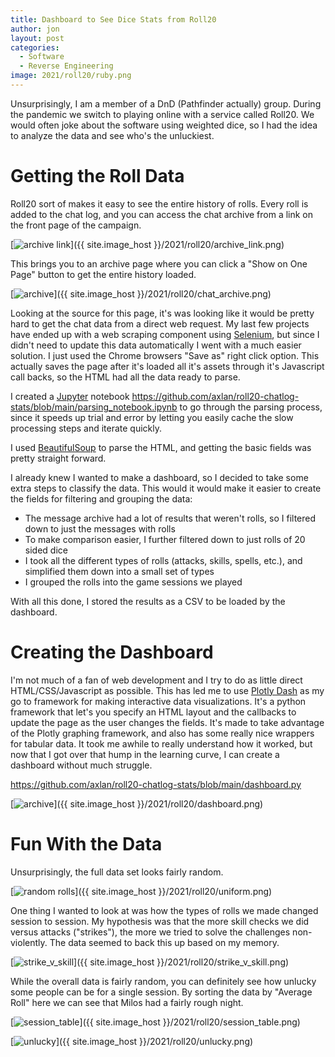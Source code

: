 ```yaml
---
title: Dashboard to See Dice Stats from Roll20
author: jon
layout: post
categories:
  - Software
  - Reverse Engineering
image: 2021/roll20/ruby.png
---
```


Unsurprisingly, I am a member of a DnD (Pathfinder actually) group. During the pandemic we switch to playing online with a service called Roll20. We would often joke about the software using weighted dice, so I had the idea to analyze the data and see who's the unluckiest.

# Getting the Roll Data

Roll20 sort of makes it easy to see the entire history of rolls. Every roll is added to the chat log, and you can access the chat archive from a link on the front page of the campaign.

[<img class="center" src="{{ site.image_host }}/2021/roll20/archive_link_thumb.webp" alt="archive link">]({{ site.image_host }}/2021/roll20/archive_link.png)

This brings you to an archive page where you can click a "Show on One Page" button to get the entire history loaded.

[<img class="center" src="{{ site.image_host }}/2021/roll20/chat_archive_thumb.webp" alt="archive">]({{ site.image_host }}/2021/roll20/chat_archive.png)

Looking at the source for this page, it's was looking like it would be pretty hard to get the chat data from a direct web request. My last few projects have ended up with a web scraping component using [Selenium](https://www.selenium.dev/), but since I didn't need to update this data automatically I went with a much easier solution. I just used the Chrome browsers "Save as" right click option. This actually saves the page after it's loaded all it's assets through it's Javascript call backs, so the HTML had all the data ready to parse.

I created a [Jupyter](https://jupyter.org/) notebook <https://github.com/axlan/roll20-chatlog-stats/blob/main/parsing_notebook.ipynb> to go through the parsing process, since it speeds up trial and error by letting you easily cache the slow processing steps and iterate quickly.

I used [BeautifulSoup](https://www.crummy.com/software/BeautifulSoup/bs4/doc/) to parse the HTML, and getting the basic fields was pretty straight forward.

I already knew I wanted to make a dashboard, so I decided to take some extra steps to classify the data. This would it would make it easier to create the fields for filtering and grouping the data:

 * The message archive had a lot of results that weren't rolls, so I filtered down to just the messages with rolls
 * To make comparison easier, I further filtered down to just rolls of 20 sided dice
 * I took all the different types of rolls (attacks, skills, spells, etc.), and simplified them down into a small set of types
 * I grouped the rolls into the game sessions we played

With all this done, I stored the results as a CSV to be loaded by the dashboard.

# Creating the Dashboard

I'm not much of a fan of web development and I try to do as little direct HTML/CSS/Javascript as possible. This has led me to use [Plotly Dash](https://plotly.com/dash/) as my go to framework for making interactive data visualizations. It's a python framework that let's you specify an HTML layout and the callbacks to update the page as the user changes the fields. It's made to take advantage of the Plotly graphing framework, and also has some really nice wrappers for tabular data. It took me awhile to really understand how it worked, but now that I got over that hump in the learning curve, I can create a dashboard without much struggle.

<https://github.com/axlan/roll20-chatlog-stats/blob/main/dashboard.py>

[<img class="center" src="{{ site.image_host }}/2021/roll20/dashboard_thumb.webp" alt="archive">]({{ site.image_host }}/2021/roll20/dashboard.png)

# Fun With the Data

Unsurprisingly, the full data set looks fairly random.

[<img class="center" src="{{ site.image_host }}/2021/roll20/uniform_thumb.webp" alt="random rolls">]({{ site.image_host }}/2021/roll20/uniform.png)

One thing I wanted to look at was how the types of rolls we made changed session to session. My hypothesis was that the more skill checks we did versus attacks ("strikes"), the more we tried to solve the challenges non-violently. The data seemed to back this up based on my memory.

[<img class="center" src="{{ site.image_host }}/2021/roll20/strike_v_skill_thumb.webp" alt="strike_v_skill">]({{ site.image_host }}/2021/roll20/strike_v_skill.png)

While the overall data is fairly random, you can definitely see how unlucky some people can be for a single session. By sorting the data by "Average Roll" here we can see that Milos had a fairly rough night.

[<img class="center" src="{{ site.image_host }}/2021/roll20/session_table_thumb.webp" alt="session_table">]({{ site.image_host }}/2021/roll20/session_table.png)

[<img class="center" src="{{ site.image_host }}/2021/roll20/unlucky_thumb.webp" alt="unlucky">]({{ site.image_host }}/2021/roll20/unlucky.png)
